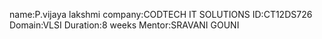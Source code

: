 name:P.vijaya lakshmi
company:CODTECH IT SOLUTIONS
ID:CT12DS726
Domain:VLSI
Duration:8 weeks
Mentor:SRAVANI GOUNI
